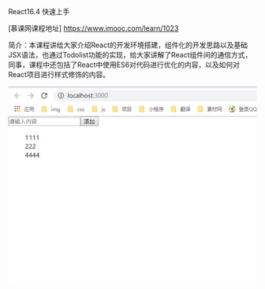 React16.4 快速上手

[慕课网课程地址] https://www.imooc.com/learn/1023


简介：本课程讲给大家介绍React的开发环境搭建，组件化的开发思路以及基础JSX语法，也通过Todolist功能的实现，给大家讲解了React组件间的通信方式，同事，课程中还包括了React中使用ES6对代码进行优化的内容，以及如何对React项目进行样式修饰的内容。


![Image text](https://raw.githubusercontent.com/leforyou/react_todoList/master/public/%E6%95%88%E6%9E%9C%E5%9B%BE.jpg)


